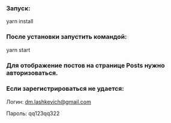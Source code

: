 
<h3>
Запуск:
</h3>
yarn install
<h3>
После установки запустить командой:
</h3>
yarn start
<h3>
Для отображение постов на странице Posts нужно авторизоваться.
</h3>
<h3>
Если зарегистрироваться не удается:
</h3>

Логин: dm.lashkevich@gmail.com

Пароль: qq123qq322

